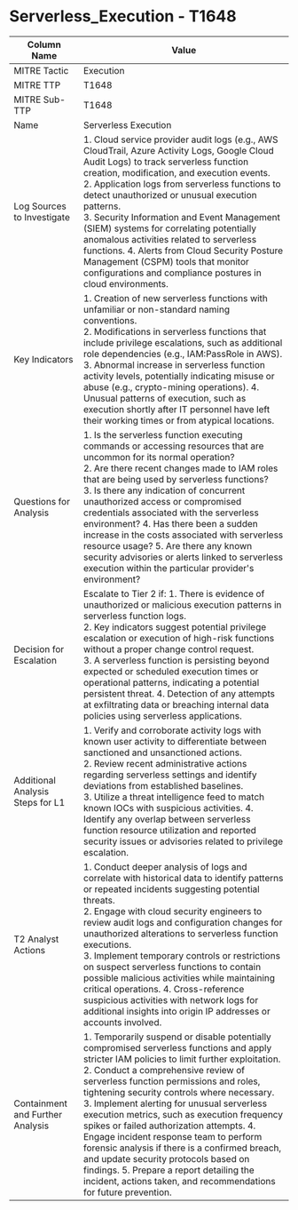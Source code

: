 # Serverless_Execution - T1648

| Column Name | Value |
|-------------|-------|
| MITRE Tactic | Execution |
| MITRE TTP | T1648 |
| MITRE Sub-TTP | T1648 |
| Name | Serverless Execution |
| Log Sources to Investigate | 1. Cloud service provider audit logs (e.g., AWS CloudTrail, Azure Activity Logs, Google Cloud Audit Logs) to track serverless function creation, modification, and execution events.<br>2. Application logs from serverless functions to detect unauthorized or unusual execution patterns.<br>3. Security Information and Event Management (SIEM) systems for correlating potentially anomalous activities related to serverless functions. 4. Alerts from Cloud Security Posture Management (CSPM) tools that monitor configurations and compliance postures in cloud environments. |
| Key Indicators | 1. Creation of new serverless functions with unfamiliar or non-standard naming conventions.<br>2. Modifications in serverless functions that include privilege escalations, such as additional role dependencies (e.g., IAM:PassRole in AWS).<br>3. Abnormal increase in serverless function activity levels, potentially indicating misuse or abuse (e.g., crypto-mining operations). 4. Unusual patterns of execution, such as execution shortly after IT personnel have left their working times or from atypical locations. |
| Questions for Analysis | 1. Is the serverless function executing commands or accessing resources that are uncommon for its normal operation?<br>2. Are there recent changes made to IAM roles that are being used by serverless functions?<br>3. Is there any indication of concurrent unauthorized access or compromised credentials associated with the serverless environment? 4. Has there been a sudden increase in the costs associated with serverless resource usage? 5. Are there any known security advisories or alerts linked to serverless execution within the particular provider's environment? |
| Decision for Escalation | Escalate to Tier 2 if: 1. There is evidence of unauthorized or malicious execution patterns in serverless function logs.<br>2. Key indicators suggest potential privilege escalation or execution of high-risk functions without a proper change control request.<br>3. A serverless function is persisting beyond expected or scheduled execution times or operational patterns, indicating a potential persistent threat. 4. Detection of any attempts at exfiltrating data or breaching internal data policies using serverless applications. |
| Additional Analysis Steps for L1 | 1. Verify and corroborate activity logs with known user activity to differentiate between sanctioned and unsanctioned actions.<br>2. Review recent administrative actions regarding serverless settings and identify deviations from established baselines.<br>3. Utilize a threat intelligence feed to match known IOCs with suspicious activities. 4. Identify any overlap between serverless function resource utilization and reported security issues or advisories related to privilege escalation. |
| T2 Analyst Actions | 1. Conduct deeper analysis of logs and correlate with historical data to identify patterns or repeated incidents suggesting potential threats.<br>2. Engage with cloud security engineers to review audit logs and configuration changes for unauthorized alterations to serverless function executions.<br>3. Implement temporary controls or restrictions on suspect serverless functions to contain possible malicious activities while maintaining critical operations. 4. Cross-reference suspicious activities with network logs for additional insights into origin IP addresses or accounts involved. |
| Containment and Further Analysis | 1. Temporarily suspend or disable potentially compromised serverless functions and apply stricter IAM policies to limit further exploitation.<br>2. Conduct a comprehensive review of serverless function permissions and roles, tightening security controls where necessary.<br>3. Implement alerting for unusual serverless execution metrics, such as execution frequency spikes or failed authorization attempts. 4. Engage incident response team to perform forensic analysis if there is a confirmed breach, and update security protocols based on findings. 5. Prepare a report detailing the incident, actions taken, and recommendations for future prevention. |
